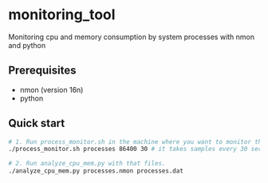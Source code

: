 # monitoring\_tool
Monitoring cpu and memory consumption by system processes with nmon and python

## Prerequisites
- nmon (version 16n) 
- python

## Quick start
```bash
# 1. Run process_monitor.sh in the machine where you want to monitor the cpu and mem consumption by the processes
./process_monitor.sh processes 86400 30 # it takes samples every 30 seconds during 1 day and produces processes.dat and processes.nmon files

# 2. Run analyze_cpu_mem.py with that files.
./analyze_cpu_mem.py processes.nmon processes.dat
```
